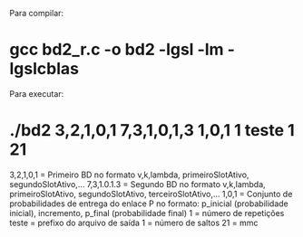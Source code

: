 Para compilar:

# gcc bd2_r.c -o bd2 -lgsl -lm -lgslcblas


Para executar:

# ./bd2 3,2,1,0,1 7,3,1,0,1,3 1,0,1 1 teste 1 21

3,2,1,0,1 = Primeiro BD no formato v,k,lambda, primeiroSlotAtivo, segundoSlotAtivo,...
7,3,1.0.1.3 = Segundo BD no formato v,k,lambda, primeiroSlotAtivo, segundoSlotAtivo, terceiroSlotAtivo,...
1,0,1 = Conjunto de probabilidades de entrega do enlace P no formato: p_inicial (probabilidade inicial), incremento, p_final (probabilidade final)
1 = número de repetições
teste = prefixo do arquivo de saída
1 = número de saltos
21 = mmc 
